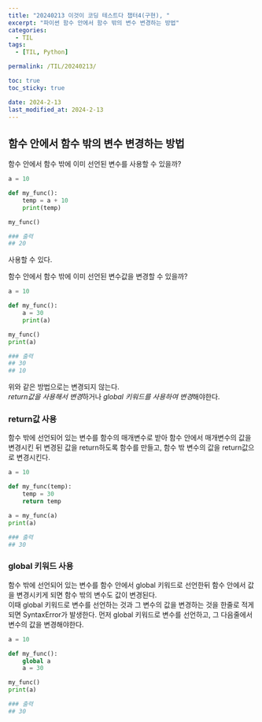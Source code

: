 ```yaml
---
title: "20240213 이것이 코딩 테스트다 챕터4(구현), "
excerpt: "파이썬 함수 안에서 함수 밖의 변수 변경하는 방법"
categories:
  - TIL
tags:
  - [TIL, Python]

permalink: /TIL/20240213/

toc: true
toc_sticky: true

date: 2024-2-13
last_modified_at: 2024-2-13
---
```


## 함수 안에서 함수 밖의 변수 변경하는 방법
<p>
함수 안에서 함수 밖에 이미 선언된 변수를 사용할 수 있을까?<br>
  
```python
a = 10

def my_func():
    temp = a + 10
    print(temp)

my_func()

### 출력
## 20
```

사용할 수 있다.
</p>

<p>
함수 안에서 함수 밖에 이미 선언된 변수값을 변경할 수 있을까?<br>
  
```python
a = 10

def my_func():
    a = 30
    print(a)

my_func()
print(a)

### 출력
## 30
## 10
```

위와 같은 방법으로는 변경되지 않는다.<br>
*return값을 사용해서 변경*하거나 *global 키워드를 사용하여 변경*해야한다.
</p>

### return값 사용
함수 밖에 선언되어 있는 변수를 함수의 매개변수로 받아 함수 안에서 매개변수의 값을 변경시킨 뒤 변경된 값을 return하도록 함수를 만들고, 함수 밖 변수의 값을 return값으로 변경시킨다.

```python
a = 10

def my_func(temp):
    temp = 30
    return temp

a = my_func(a)
print(a)

### 출력
## 30
```

### global 키워드 사용
함수 밖에 선언되어 있는 변수를 함수 안에서 global 키워드로 선언한뒤 함수 안에서 값을 변경시키게 되면 함수 밖의 변수도 값이 변경된다.<br>
이때 global 키워드로 변수를 선언하는 것과 그 변수의 값을 변경하는 것을 한줄로 적게되면 SyntaxError가 발생한다. 먼저 global 키워드로 변수를 선언하고, 그 다음줄에서 변수의 값을 변경해야한다.

```python
a = 10

def my_func():
    global a
    a = 30

my_func()
print(a)

### 출력
## 30
```

